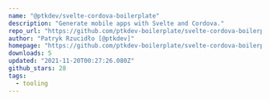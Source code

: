 ```yaml
---
name: "@ptkdev/svelte-cordova-boilerplate"
description: "Generate mobile apps with Svelte and Cordova."
repo_url: "https://github.com/ptkdev-boilerplate/svelte-cordova-boilerplate"
author: "Patryk Rzucidło [@ptkdev]"
homepage: "https://github.com/ptkdev-boilerplate/svelte-cordova-boilerplate"
downloads: 5
updated: "2021-11-20T00:27:26.080Z"
github_stars: 28
tags: 
  - tooling
---
```

